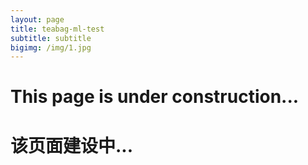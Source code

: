 ```yaml
---
layout: page
title: teabag-ml-test
subtitle: subtitle
bigimg: /img/1.jpg
---
```


# This page is under construction...
# 该页面建设中...
